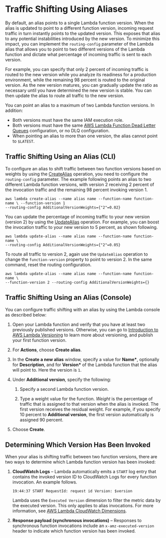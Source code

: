 # Traffic Shifting Using Aliases<a name="lambda-traffic-shifting-using-aliases"></a>

By default, an alias points to a single Lambda function version\. When the alias is updated to point to a different function version, incoming request traffic in turn instantly points to the updated version\. This exposes that alias to any potential instabilities introduced by the new version\. To minimize this impact, you can implement the `routing-config` parameter of the Lambda alias that allows you to point to two different versions of the Lambda function and dictate what percentage of incoming traffic is sent to each version\.

For example, you can specify that only 2 percent of incoming traffic is routed to the new version while you analyze its readiness for a production environment, while the remaining 98 percent is routed to the original version\. As the new version matures, you can gradually update the ratio as necessary until you have determined the new version is stable\. You can then update the alias to route all traffic to the new version\. 

You can point an alias to a maximum of two Lambda function versions\. In addition: 
+ Both versions must have the same IAM execution role\.
+ Both versions must have the same [AWS Lambda Function Dead Letter Queues](invocation-async.md#dlq) configuration, or no DLQ configuration\.
+ When pointing an alias to more than one version, the alias cannot point to `$LATEST`\.

## Traffic Shifting Using an Alias \(CLI\)<a name="lambda-weighted-aliases-cli"></a>

To configure an alias to shift traffic between two function versions based on weights by using the [CreateAlias](API_CreateAlias.md) operation, you need to configure the `routing-config` parameter\. The example following points an alias to two different Lambda function versions, with version 2 receiving 2 percent of the invocation traffic and the remaining 98 percent invoking version 1\. 

```
aws lambda create-alias --name alias name --function-name function-name \ --function-version 1
--routing-config AdditionalVersionWeights={"2"=0.02}
```

You can update the percentage of incoming traffic to your new version \(version 2\) by using the [UpdateAlias](API_UpdateAlias.md) operation\. For example, you can boost the invocation traffic to your new version to 5 percent, as shown following\.

```
aws lambda update-alias --name alias name --function-name function-name \
--routing-config AdditionalVersionWeights={"2"=0.05}
```

To route all traffic to version 2, again use the `UpdateAlias` operation to change the `function-version` property to point to version 2\. In the same command, reset the routing configuration\.

```
aws lambda update-alias --name alias name --function-name function-name \ 
--function-version 2 --routing-config AdditionalVersionWeights={}
```

## Traffic Shifting Using an Alias \(Console\)<a name="lambda-traffic-shifting-aliases-console"></a>

You can configure traffic shifting with an alias by using the Lambda console as described below:

1. Open your Lambda function and verify that you have at least two previously published versions\. Otherwise, you can go to [Introduction to AWS Lambda Versioning](versioning-intro.md) to learn more about versioning, and publish your first function version\.

1. For **Actions**, choose **Create alias**\.

1. In the **Create a new alias** window, specify a value for **Name\***, optionally for **Description**, and for **Version\*** of the Lambda function that the alias will point to\. Here the version is `1`\.

1. Under **Additional version**, specify the following:

   1. Specify a second Lambda function version\.

   1. Type a weight value for the function\. *Weight* is the percentage of traffic that is assigned to that version when the alias is invoked\. The first version receives the residual weight\. For example, if you specify 10 percent to **Additional version**, the first version automatically is assigned 90 percent\.

1. Choose **Create**\.

## Determining Which Version Has Been Invoked<a name="lambda-traffic-shifting-analysis"></a>

When your alias is shifting traffic between two function versions, there are two ways to determine which Lambda function version has been invoked:

1. **CloudWatch Logs** – Lambda automatically emits a `START` log entry that contains the invoked version ID to CloudWatch Logs for every function invocation\. An example follows\.

   `19:44:37 START RequestId: request id Version: $version ` 

   Lambda uses the `Executed Version` dimension to filter the metric data by the executed version\. This only applies to alias invocations\. For more information, see [AWS Lambda CloudWatch Dimensions](monitoring-functions-metrics.md#lambda-cloudwatch-dimensions)\.

1. **Response payload \(synchronous invocations\)** – Responses to synchronous function invocations include an `x-amz-executed-version` header to indicate which function version has been invoked\.
